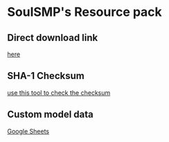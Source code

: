 # SoulSMP's Resource pack

## Direct download link
[here](https://github.com/Soul-SMP/resourcepack/blob/main/release.zip?raw=true)

## SHA-1 Checksum
[use this tool to check the checksum](https://emn178.github.io/online-tools/sha1_checksum.html)

## Custom model data
[Google Sheets](https://docs.google.com/spreadsheets/d/1mumJ7TDBaaXVgadBdD-UH2jocDRdte3-0ftYM1ibMok/edit?usp=sharing)
